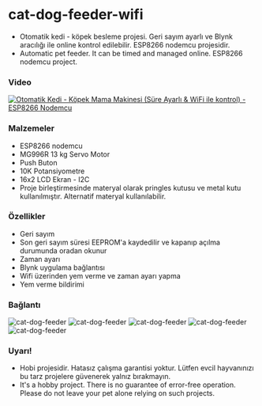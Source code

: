 # cat-dog-feeder-wifi

- Otomatik kedi - köpek besleme projesi. Geri sayım ayarlı ve Blynk aracılığı ile online kontrol edilebilir. ESP8266 nodemcu projesidir.
- Automatic pet feeder. It can be timed and managed online. ESP8266 nodemcu project.

### Video
[![Otomatik Kedi - Köpek Mama Makinesi (Süre Ayarlı & WiFi ile kontrol) - ESP8266 Nodemcu](https://www.oguzhanavci.com/upload/git-video-cover.jpg)](https://www.youtube.com/watch?v=2BcprNNV_gc "Otomatik Kedi - Köpek Mama Makinesi (Süre Ayarlı & WiFi ile kontrol) - ESP8266 Nodemcu")

### Malzemeler
- ESP8266 nodemcu
- MG996R 13 kg Servo Motor
- Push Buton
- 10K Potansiyometre
- 16x2 LCD Ekran - I2C
- Proje birleştirmesinde materyal olarak pringles kutusu ve metal kutu kullanılmıştır. Alternatif materyal kullanılabilir.

### Özellikler
- Geri sayım
- Son geri sayım süresi EEPROM'a kaydedilir ve kapanıp açılma durumunda oradan okunur
- Zaman ayarı
- Blynk uygulama bağlantısı
- Wifi üzerinden yem verme ve zaman ayarı yapma
- Yem verme bildirimi
  
### Bağlantı
![cat-dog-feeder](https://www.oguzhanavci.com/upload/feeder-1.jpg?raw=true)
![cat-dog-feeder](https://www.oguzhanavci.com/upload/feeder-2.jpg?raw=true)
![cat-dog-feeder](https://www.oguzhanavci.com/upload/feeder-3.jpg?raw=true)
![cat-dog-feeder](https://www.oguzhanavci.com/upload/feeder-4.jpg?raw=true)
![cat-dog-feeder](https://www.oguzhanavci.com/upload/feeder-5.jpg?raw=true)

### Uyarı!
- Hobi projesidir. Hatasız çalışma garantisi yoktur. Lütfen evcil hayvanınızı bu tarz projelere güvenerek yalnız bırakmayın.
- It's a hobby project. There is no guarantee of error-free operation. Please do not leave your pet alone relying on such projects.

